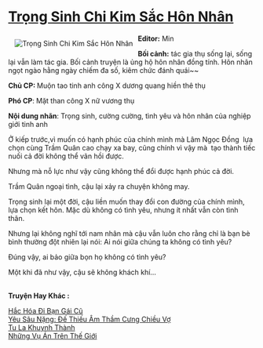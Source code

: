 <a href="https://utruyen.com/truyen/trong-sinh-chi-kim-sac-hon-nhan/18905/" title="Trọng Sinh Chi Kim Sắc Hôn Nhân"><h1>Trọng Sinh Chi Kim Sắc Hôn Nhân</h1></a><div style="display:table"><img align="right" style="float: left; padding: 10px;" src="https://utruyen.com/images/story/200x260/trong-sinh-chi-kim-sac-hon-nhan.jpg" alt="Trọng Sinh Chi Kim Sắc Hôn Nhân"><b>Editor:</b> Min <p></p><b>Bối cảnh:</b> tác gia thụ sống lại, sống lại vẫn làm tác gia. Bối cảnh truyện là ủng hộ hôn nhân đồng tính. Hôn nhân ngọt ngào hằng ngày chiếm đa số, kiêm chức đánh quái~~<p></p><b>Chủ CP: </b>Muộn tao tinh anh công X dương quang hiền thê thụ<p></p><b>Phó CP</b>: Mặt than công X nữ vương thụ<p></p><b>Nội dung nhãn</b>: Trọng sinh, cường cường, tình yêu và hôn nhân của nghiệp giới tinh anh<p></p>Ở kiếp trước,vì muốn có hạnh phúc của chính mình mà Lâm Ngọc Đồng  lựa chọn cùng Trầm Quân cao chạy xa bay, cũng chính vì vậy mà  tạo thành tiếc nuối cả đời không thể vãn hồi được.<p></p>Nhưng mà nỗ lực như vậy cũng không thể đổi được hạnh phúc cả đời.<p></p>Trầm Quân ngoại tình, cậu lại xảy ra chuyện không may.<p></p>Trọng sinh lại một đời, cậu liền muốn thay đổi con đường của chính mình, lựa chọn kết hôn. Mặc dù không có tình yêu, nhưng ít nhất vẫn còn tình thân.<p></p>Nhưng lại không nghĩ tới nam nhân mà cậu vẫn luôn cho rằng chỉ là bạn bè bình thường đột nhiên lại nói: Ai nói giữa chúng ta không có tình yêu?<p></p>Đúng vậy, ai bảo giữa bọn họ không có tình yêu?<p></p>Một khi đã như vậy, cậu sẽ không khách khí...</div><p><br><b>Truyện Hay Khác :</b></p><a href="https://utruyen.com/truyen/hac-hoa-di-ban-gai-cu/19091/" alt="Hắc Hóa Đi Bạn Gái Cũ">Hắc Hóa Đi Bạn Gái Cũ</a><br/><a href="https://github.com/quanluxury/ngontinhhot/tree/master/truyenhay/18478/" alt="Yêu Sâu Nặng: Đế Thiếu Âm Thầm Cưng Chiều Vợ">Yêu Sâu Nặng: Đế Thiếu Âm Thầm Cưng Chiều Vợ</a><br/><a href="https://www.flickr.com/photos/184340401@N07/48819015416/" alt="Tu La Khuynh Thành">Tu La Khuynh Thành</a><br/><a href="https://github.com/quanluxury/ngontinhhot/tree/master/truyenhay/19395/" alt="Những Vụ Án Trên Thế Giới">Những Vụ Án Trên Thế Giới</a><br/>